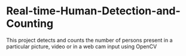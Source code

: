 # Real-time-Human-Detection-and-Counting
This project detects and counts the number of persons present in a particular picture, video or in a web cam input using OpenCV
